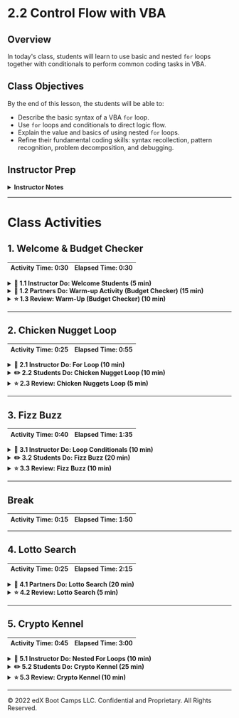 # 2.2 Control Flow with VBA

## Overview

In today's class, students will learn to use basic and nested `for` loops together with conditionals to perform common coding tasks in VBA.

## Class Objectives

By the end of this lesson, the students will be able to:

* Describe the basic syntax of a VBA `for` loop.
* Use `for` loops and conditionals to direct logic flow.
* Explain the value and basics of using nested `for` loops.
* Refine their fundamental coding skills: syntax recollection, pattern recognition, problem decomposition, and debugging.

## Instructor Prep

<details>
  <summary><strong>Instructor Notes</strong></summary>

* Today is a fun but challenging class. Students will complete a series of programming challenges in VBA. As with many classes to come, today is an exercise-heavy lesson. The class should feel lively, as students may struggle through challenges and experience many "light bulb" moments. Do your part to facilitate this atmosphere, and encourage active dialogue within groups.

* Since today's class contains many exercises, your time behind the podium should feel minimal. Instead, regularly circulate the class, and bring your teaching to the students in their seats. This approach will help you tailor your teaching to the needs of specific students.

* As with the previous class, it is important to stress that today's exercises exemplify fundamental programming concepts across languages. At times, you may hear students express frustration with VBA. If so, help reframe their thinking. Tell them that their frustration is normal, as this lesson will have them tackle increasingly complex problems that combine multiple fundamental concepts.

* Have your TAs refer to the [Time Tracker](TimeTracker.xlsx) to stay on track.

* If you have issues with any of today's activities, you may report them [here](http://tiny.cc/BootCampFeedback).

* Finally, as a reminder, these slideshows are **for instructor use only**; when distributing slides to students, please first export the slides to a PDF file. You may then distribute the PDF file to students.

</details>

- - -

# Class Activities

## 1. Welcome & Budget Checker

| Activity Time:       0:30 |  Elapsed Time:      0:30  |
|---------------------------|---------------------------|

<details>
  <summary><strong>📣 1.1 Instructor Do: Welcome Students (5 min)</strong></summary>

* Spend a few moments welcoming students. Let them know that in today's class, we'll be “ripping off the band-aid.” They'll spend the majority of class working on exercises designed to build their programming skills.

* If you'd like, feel free to use this [slideshow](https://docs.google.com/presentation/d/1HpP3Hb3HnYJ4nldADC1SU2hbLGlgtiWsJa6iSP1NY-Q/edit?usp=sharing) to kick off class with some warm-ups.

</details>

<details>
  <summary><strong>👥 1.2 Partners Do: Warm-up Activity (Budget Checker) (15 min)</strong></summary>

* Direct students to the warm-up activity. In this activity, students will work in pairs to create a script that calculates a total price, including fees, and then corrects the initial price if the total is over budget, as in the following image:

![Images/01-Stu_Warmup_1.png](Images/01-Stu_Warmup_1.png)

* Demonstrate to students how the solved code should work, then have your TAs send out the unsolved file and the instructions:

  * **Files:**

    * [BudgetChecker](Activities/01-Stu_Warmup/Unsolved/budget_checker.xlsm)
    * [README](Activities/01-Stu_Warmup/README.md)

  * **Instructions:**

    * Create a VBA script to complete the budget checker.

    * There are three parts to this problem.

      * Part 1: Calculate the total amount after adding in the fee, and enter the value in the “Total” cell.

      * Part 2: Create a message box to alert the user if the total amount is within or over budget.

      * Part 3 (the challenge): If the total is over budget, correct the price so it falls within the user’s budget. Be sure to round down! For example, if the user's budget is 100 and the fees are 15%, the max price should be 86.

    * **Hints:**

      * Break up the problem into smaller steps.

      * Look at old code! You got this!


</details>

<details>
  <summary><strong>⭐ 1.3 Review: Warm-Up (Budget Checker) (10 min)</strong></summary>

* **File:** [Activities/01-Stu_Warmup/Solved/budget_checker-solved.vbs](Activities/01-Stu_Warmup/Solved/budget_checker-solved.vbs)

* Once time is up, review the solution to the previous exercise. As you do so, encourage students to explain to you what is happening in the code.

* While discussing Part 1, be sure to point out the following:

  * First, we created a variable called `total` (as a `double`) to hold our full cost.

  * Next, we combined the `price` and `(1 + tax)` to calculate the full cost.

  * Finally, we entered the final cost into the `total` cell.

```vb
  ' Part 1
  ' ----------------------------------------------------

  ' 1. Retrieve the Price and Fees from the cells
  Dim total As Double

  ' 2. Use these values to calculate the total
  total = Range("F3").Value * (1 + Range("H3").Value)
  ' MsgBox(total)

  ' 3. Enter the total into the appropriate cell
  Range("L3").Value = total
```

* While discussing Part 2, be sure to point out the following:

  * First, we created a variable called `budget` to hold our budget amount.

  * We then compared the value of our budget against `total`.

  * If the budget was greater than the total, we displayed a message that we were under budget. If the budget was less than the total, the message stated that we were over budget.

```vb
  ' Part 2
  ' ----------------------------------------------------
  ' 4. Create a variable to store budget
  Dim budget As Double
  budget = Range("B3").Value
  ' msgbox(budget)

  ' 5. Compare using conditionals whether total is greater than or less than the budget
  If budget > total Then

      MsgBox ("Under budget")

  Else

      MsgBox ("Over budget")
  End If
```

* While discussing Part 3, be sure to point out the following:

  * First, we had to use algebra to determine our formula for the new price. In this case, the new price was equal to `budget` divided by `(1 + tax)`.

  * We then stored the new price in a variable and used it with the tax to calculate the new total.

  * We rounded the new price down to the nearest whole dollar using a `WorksheetFunction`. This method allows users to access many of the functions available in Excel. `RoundDown(newPrice, 0)` stipulates that we're rounding down the `newPrice` variable and that we're not including any digits past the decimal.

  ```vb
  'Use a worksheet function to round the new price down to the nearest whole dollar
  newPrice = Application.WorksheetFunction.RoundDown(newPrice, 0)
  ```

  * Finally, we changed the price and the total in the appropriate cells.

```vb
  ' Part 3
  ' ----------------------------------------------------
  Dim newPrice As Double
  newPrice = budget / (1 + Range("H3").Value)

  ' Change the price
  Range("F3").Value = newPrice

  ' Change the new total
  Range("L3").Value = newPrice * (1 + Range("H3").Value)
```

* Ask if there are any questions before providing students with the solution and proceeding to the next section.

</details>

- - -

## 2. Chicken Nugget Loop

| Activity Time:       0:25 |  Elapsed Time:      0:55  |
|---------------------------|---------------------------|

<details>
  <summary><strong>📣 2.1 Instructor Do: For Loop (10 min)</strong></summary>

* **Files**:

  * [Activities/02-Ins_ForLoops/basic_for_loop-solved.vbs](Activities/02-Ins_ForLoops/Solved/basic_for_loop-solved.vbs)
  * [Activities/02-Ins_ForLoops/basic_for_loop-solved.xlsm](Activities/02-Ins_ForLoops/Solved/basic_for_loop-solved.xlsm)

* Next, you'll be introducing `for` loops. Guide students through the code, and run the VBA script. This code simply inserts a series of numbers across rows and columns.

* While explaining the code, be sure to note the parts of a VBA `for` loop:

  * `For i = 1 to 20` specifies the range to loop through.

  * Subsequent uses of `i` change with the loop.

  * `Next i` iterates to the next value of `i`.

  * **Note**: While semantic variable declaration is more prevalent, `i` is deliberately chosen here because it has been commonly used in programming for decades; it is also the default mathematical notation. Students will encounter iterators such as `i` and `j` both later in the course and when they land a job in the field.

* During your discussion, spend a few moments having students guess how the spreadsheet will look once you run the code. In particular, challenge them to understand why `Cells(i, 1)` creates entries across rows and `Cells(1, i)` creates entries across columns.

```vb
    ' Create a variable to hold the counter
    Dim i As Integer

    ' Loop through from numbers 1 through 20
    For i = 1 To 20

        ' Iterate through the rows placing a value of 1 throughout
        Cells(i, 1).Value = 1

        ' Iterate through the columns placing a value of 5 throughout
        Cells(1, i).Value = 5

        ' Places increasing values based upon the variable "i" in B2 to B21
        Cells(i + 1, 2).Value = i + 1

    ' Call the next iteration
    Next i
```

* Once you feel confident in their understanding, provide them with your code.

</details>

<details>
  <summary><strong>✏️ 2.2 Students Do: Chicken Nugget Loop  (10 min)</strong></summary>

* **Files:**

  * [Activities/03-Stu_ChickenNuggets-ForLoop/README.md](Activities/03-Stu_ChickenNuggets-ForLoop/README.md)

* Proceed with the next student exercise. In this example, students will create a basic VBA script that prints "I will eat `i` Chicken Nuggets," where the value of `i` changes within the `for` loop.

* Demonstrate to students what happens after the code runs, then send them the instructions.

* **Instructions:**

  * Create a `for` loop that will produce the following example. Note that the lines represent new cells.

    | A1         | B1 | C1              |
    |----------|:-------------:|------:|
    | I will eat | 11 | Chicken Nuggets |
    | I will eat | 12 | Chicken Nuggets |
    | I will eat | 13 | Chicken Nuggets |
    | I will eat | 14 | Chicken Nuggets |
    | I will eat | 15 | Chicken Nuggets |
    | I will eat | 16 | Chicken Nuggets |
    | I will eat | 17 | Chicken Nuggets |
    | I will eat | 18 | Chicken Nuggets |
    | I will eat | 19 | Chicken Nuggets |
    | I will eat | 20 | Chicken Nuggets |

  * **Bonus**

    * If you finish early, talk to your neighbor about why you may want to use a `for` loop over the `Range` function.

</details>

<details>
  <summary><strong>⭐ 2.3 Review: Chicken Nuggets Loop (5 min)</strong></summary>

* **Files**:

  * [Activities/03-Stu_ChickenNuggets-ForLoop/Solved/chicken_nuggets-solved.vbs](Activities/03-Stu_ChickenNuggets-ForLoop/Solved/chicken_nuggets-solved.vbs)

  * [Activities/03-Stu_ChickenNuggets-ForLoop/Solved/chicken_nuggets-solved.xlsm](Activities/03-Stu_ChickenNuggets-ForLoop/Solved/chicken_nuggets-solved.xlsm)

* Once the time is up, review the exercise with students, and be sure to cover the following points:

  * We created a `for` loop that iterates from 1 through 10.

  * We set the values of `(i, 1)` and `(i, 3)` to be fixed values of "I will eat " and "Chicken Nuggets".

  * We set the value of `(i, 2)` to be `i +10`. This forces the loop to print 11 through 20.

  * Finally, we use `Next i` to signal that we are done with the loop and on to the next one.

```vb
    ' Loop through first 10 rows
    For i = 1 To 10

        ' Set values in column 1 to "I will eat"
        Cells(i, 1).Value = "I will eat "

        ' Set values in column 2 to the sum of the counter + 10
        Cells(i, 2).Value = i + 10

        ' Set values in column 3 to "Chicken Nuggets"
        Cells(i, 3).Value = "Chicken Nuggets"

    ' Call the next iteration
    Next i
```

* Ask if there are any questions before proceeding to the next example.

</details>

- - -

## 3. Fizz Buzz

| Activity Time:       0:40 |  Elapsed Time:      1:35  |
|---------------------------|---------------------------|

<details>
  <summary><strong>📣 3.1 Instructor Do: Loop Conditionals (10 min)</strong></summary>

* **Files**:

  * [Activities/04-Ins_LoopConditionals/Solved/conditional_loops-solved.vbs](Activities/04-Ins_LoopConditionals/Solved/conditional_loops-solved.vbs)
  * [Activities/04-Ins_LoopConditionals/Solved/conditional_loops-solved.xlsm](Activities/04-Ins_LoopConditionals/Solved/conditional_loops-solved.xlsm)
  * [Activities/04-Ins_LoopConditionals/Solved/modulus-solved.vbs](Activities/04-Ins_LoopConditionals/Solved/modulus-solved.vbs)
  * [Activities/04-Ins_LoopConditionals/Solved/modulus-solved.xlsm](Activities/04-Ins_LoopConditionals/Solved/modulus-solved.xlsm)

* Next, introduce one of this week’s most important concepts: **looped conditionals**. As a proficient developer, you’ll find this concept simple and intuitive, but do not underestimate how difficult it can be for students.

* Open [Activities/04-Ins_LoopConditionals/Solved/modulus-solved.vbs](Activities/04-Ins_LoopConditionals/Solved/modulus-solved.vbs), and explain that the modulus essentially performs long division on a number and returns the remainder. Note that in VBA, modulus is denoted by `Mod`. Run the code in [Activities/04-Ins_LoopConditionals/Solved/modulus-solved.xlsm](Activities/04-Ins_LoopConditionals/Solved/modulus-solved.xlsm).

* Then, open [Activities/04-Ins_LoopConditionals/Solved/conditional_loops-solved.vbs](Activities/04-Ins_LoopConditionals/Solved/conditional_loops-solved.vbs), and guide students through the code. Have them guess what it will do before running the code.

* Then, explain it line by line.

  * Start by pointing out the basic `for` loop structure.

  * Then, introduce the concept of the modulus to determine the remainder.

  * Point out that we are using `if-else` statements to route the flow of logic depending on whether `i` is even or odd.

  * Point out that we need to include the `End If` and also the `Next i` to close each respective block.

```vb
    ' Create a for loop from 1 to 10
    For i = 1 To 10

        ' Use the modulus function to determine if a number is divisible by 2 (even number)
        If Cells(i, 1).Value Mod 2 = 0 Then

            ' Enter "Even Row" the adjacent cell
            Cells(i, 2).Value = "Even Row"

        ' If the number is not divisible by 2 (odd number)
        Else

            ' Enter "Even Row" the adjacent cell
            Cells(i, 2).Value = "Odd Row"

        ' Close the If/Else Statement
        End If

    Next i
```

* Check if there are any questions before sending out the solution.

</details>

<details>
  <summary><strong>✏️ 3.2 Students Do: Fizz Buzz  (20 min)</strong></summary>

* **Files**:

  * [Activities/05-Stu_FizzBuzz/README.md](Activities/05-Stu_FizzBuzz/README.md)
  * [Activities/05-Stu_FizzBuzz/Unsolved/fizzbuzz.xlsm](Activities/05-Stu_FizzBuzz/Unsolved/fizzbuzz.xlsm)

* Let students know that Fizz Buzz is a very popular logic problem in coding and technical interviews across all programming languages. Run the code once as a brief demonstration.

* The following image captures the results of running the code:

![Images/05-Stu_FizzBuzz-1.png](Images/05-Stu_FizzBuzz-1.png)

* Explain the rules of the exercise at a high level:

  * If a number is divisible by just 3, then the code should print “Fizz”.

  * If a number is divisible by just 5, then the code should print “Buzz”.

  * If a number is divisible by both 3 and 5, then the code should print “Fizzbuzz”.

* Then, send students the instructions to the exercise:

* **Instructions:**

  * Create a VBA script that populates the second column with the word "Fizz", "Buzz", or "Fizzbuzz" based on the value in the first column.

  * If the value in Column 1 is a multiple of both 3 and 5, print "Fizzbuzz" in Column 2.

  * If the value in Column 1 is a multiple of just 3, print "Fizz" in Column 2.

  * If the value in Column 1 is a multiple of just 5, print "Buzz" in Column 2.

  ## Hint

  * Remember the mod!
</details>

<details>
  <summary><strong>⭐ 3.3 Review: Fizz Buzz (10 min)</strong></summary>

* **Files:**

  * [Activities/05-Stu_FizzBuzz/Solved/fizzbuzz-solved.vbs](Activities/05-Stu_FizzBuzz/Solved/FizzBuzz-solved.vbs)

  * [Activities/05-Stu_FizzBuzz/Solved/fizzbuzz-solved.xlsm](Activities/05-Stu_FizzBuzz/Solved/fizzbuzz-solved.xlsm)

* Then, guide students through the solution, and be sure to cover the following points:

  * We started the exercise by creating a basic `for` loop.

  * We then created a variable to track the value of the number in Column 1.

  * We then created a series of `if-then` statements. To begin, we checked for numbers that are divisible by both 3 and 5. It is important to start here because `if-then` statements move from least specific to most specific (i.e., if a number is divisible by both 3 and 5, it is also divisible by 3. We have to make sure our code handles the more specific scenario first). Let students know that this isn't an obvious solution, but rather something that becomes clear as you work through your code.

  * Each of our `if-then` statements triggers a change to `Cells(i, 2)` (Column 2).

```vb
  ' Loop through the values in Column 1
  For i = 2 To 100

      'Set cell value to variable
      num = Cells(i, 1).Value


      ' Check if the number is divisible by 3 and 5....
      If (num Mod 3 = 0 And num Mod 5 = 0) Then

          ' If so, print Fizzbuzz
          Cells(i, 2).Value = "Fizzbuzz"

      ' Check if the number is divisible by just 3...
      ElseIf (num Mod 3 = 0) Then

          ' If so, print "Fizz"
          Cells(i, 2).Value = "Fizz"

      ' Check if the number is divisible by just 5...
      ElseIf (num Mod 5 = 0) Then

          ' If so, print "Buzz"
          Cells(i, 2).Value = "Buzz"

      End If

  Next i
```

* Give students a moment to ask any questions before proceeding to break.

</details>

- - -

## Break

| Activity Time:       0:15 |  Elapsed Time:      1:50  |
|---------------------------|---------------------------|

- - -

## 4. Lotto Search

| Activity Time:       0:25 |  Elapsed Time:      2:15  |
|---------------------------|---------------------------|

<details>
  <summary><strong>👥 4.1 Partners Do: Lotto Search (20 min)</strong></summary>

* **Files**:

  * [Activities/06-Stu_Lotto-AdvancedForLoops/README.md](Activities/06-Stu_Lotto-AdvancedForLoops/README.md)
  * [Activities/06-Stu_Lotto-AdvancedForLoops/Unsolved/lotto_numbers.xlsm](Activities/06-Stu_Lotto-AdvancedForLoops/Unsolved/lotto_numbers.xlsm)

* Once students return, introduce the next exercise. Let them know that it's a challenging one, but also encourage them to have fun with it. In this exercise, students are provided with a series of winning lotto tickets. Their task is to create a VBA script that finds these lotto winners in the list of all ticket purchases. For the bonus, they need to find the first time a runner-up lotto ticket appears in the list..

* Demonstrate what the code does by running it in VBA. Point out that the winners in the winner table match what you'd find if you used `Ctrl+F` to search for the same numbers. The following image captures the winner table, including first and last names and winning numbers.

![Images/06-Stu_Lotto-1.png](Images/06-Stu_Lotto-1.png)

* Then, deliver the instructions:

## Instructions

* The winning tickets are:

  * First place: 3957481
  * Second place: 5865187
  * Third place: 2817729

* Create a script that will return those lucky winners and print them on the sheet.

  * For each winner, include the following pieces of information:

    * First name
    * Last name
    * The winning number

  * Present the winners in order: first place, then second place, then third place.

  * There should also be a message box that congratulates the first-place winner.

## Bonus

A last-minute consolation prize was added! Three wild ticket numbers were generated. Search for the following tickets to find the fourth-place (runner-up) winner. The first player to hold any one of these tickets is the runner-up.

  * 2275339
  * 5868182
  * 1841402

## Hint

* Remember to use variables to keep your code clean.

* For the bonus, you may need to use `Exit For`.

</details>

<details>
  <summary><strong>⭐ 4.2 Review: Lotto Search (5 min)</strong></summary>

* **Files**:

  * [Activities/06-Stu_Lotto-AdvancedForLoops/Solved/lotto_numbers-solved.xlsm](Activities/06-Stu_Lotto-AdvancedForLoops/Solved/lotto_numbers-solved.xlsm)
  * [Activities/06-Stu_Lotto-AdvancedForLoops/Solved/lotto_numbers-solved.vbs](Activities/06-Stu_Lotto-AdvancedForLoops/Solved/lotto_numbers-solved.vbs)

* Once time is up, guide students through the solution:

  * We began by creating a series of variables to hold our ticket numbers and winner information. Because the ticket numbers are so long, we needed to use `double` or `long`. Explain to students that these alternative formats allow for longer numbers, and we’re using these different variable types to save space.

```vb
    ' Create variables to hold winners. (Use "Long" because the numbers exceed the limit for integers)
    Dim first_place As Long
    Dim second_place As Long
    Dim third_place As Long
    Dim runner1 As Long
    Dim runner2 As Long
    Dim runner3 As Long

    ' Establish the winning ticket numbers
    first_place = 3957481
    second_place = 5865187
    third_place = 2817729

    ' Establish the runner-up numbers
    runner1 = 2275339
    runner2 = 5868182
    runner3 = 1841402
```

* Next, point out that we then created a `for` loop to scan through each row. All the while, our code is searching for instances when the value in Column 3 (`Cells(i, 3)`) matches the value of our first-, second-, or third-place winners. If there is a match, we copy the winner's first name, last name, and ticket information, and we place them into the winner table (`Cells(2,6)` - `Cells(4,8)`).

```vb
    ' Loop through each of the lotto tickets
    For i = 1 To 1001

        ' Check if the lotto number matches the first place winner...
        If Cells(i, 3).Value = first_place Then

            ' If so, create a message box specifying the first place win
            MsgBox " Congratulations " + Cells(i, 1).Value

            ' Retrieve the values associated with the winner and enter them into the winner's box.
            Cells(2, 6).Value = Cells(i, 1).Value
            Cells(2, 7).Value = Cells(i, 2).Value
            Cells(2, 8).Value = first_place

        ' Check if the lotto number matches the second place winner...
        ElseIf Cells(i, 3).Value = second_place Then

            ' Retrieve the values associated with the winner and enter them into the winner's box.
            Cells(3, 6).Value = Cells(i, 1).Value
            Cells(3, 7).Value = Cells(i, 2).Value
            Cells(3, 8).Value = second_place
```

* Finally, for the bonus, we needed to create a second, _separate_ `for` loop because our current `for` loop will replace our runner-up winner with the last instance instead of the first instance. To avoid replacing our runner-up, we needed to create a `for` loop with an `Exit for`, which would exit the loop the moment the first runner up is found.

```vb
    ' Loop through the lotto tickets a second time to find the first instance of a "runner-up" winner

    For i = 1 to 1001

        ' BONUS: Check for runner ups with an OR operator
        If Cells(i, 3).Value = runner1 Or Cells(i, 3).Value = runner2 Or Cells(i, 3).Value = runner3 Then

            ' Retrieve the values associated with the winner and enter them into the winner's box.
            runner_up = Cells(i, 3).Value
            Cells(5, 6).Value = Cells(i, 1).Value
            Cells(5, 7).Value = Cells(i, 2).Value
            Cells(5, 8).Value = runner_up

            ' If first match is found, exit the for loop
            Exit for

        End If

    Next i
```

* Send students the final version of the code. Stress that this exercise introduced some tricky concepts, and encourage them to repeat it at home on their own.

* Data Source: Data for this dataset was generated by edX Boot Camps LLC, and is intended for educational purposes only.

</details>

- - -

## 5. Crypto Kennel

| Activity Time:       0:45 |  Elapsed Time:      3:00  |
|---------------------------|---------------------------|

<details>
  <summary><strong>📣 5.1 Instructor Do: Nested For Loops (10 min)</strong></summary>

* **Files**:

  * [Activities/07-Ins_NestedForLoops/Solved/nested_for_loop-solved.vbs](Activities/07-Ins_NestedForLoops/Solved/nested_for_loop-solved.vbs)

  * [Activities/07-Ins_NestedForLoops/Solved/nested_for_loop-solved.xlsm](Activities/07-Ins_NestedForLoops/Solved/nested_for_loop-solved.xlsm)

* Proceed now to the final instructor demo: Nested for-loops. Like looped conditionals, this is an extremely important concept and one that leaves students easily confused. Encourage them to focus on this section.

* Walk students through the spreadsheet and code. Point out that in this example, we are looking to loop through both the rows and columns. Try to highlight cells as you try to simulate the actions of each loop. Begin at the top left, move across the columns, before proceeding to the next row.

* Encourage students to re-do this process themselves to one another before moving on to the next exercise.

* ![Images/07-Ins_NestedForLoops-1.png](Images/07-Ins_NestedForLoops-1.png)

</details>

<details>
  <summary><strong>✏️ 5.2 Students Do: Crypto Kennel (25 min)</strong></summary>

* **Files**:

  * [Activities/08-Stu_CryptoKennel-NestedForLoops/README.md](Activities/08-Stu_CryptoKennel-NestedForLoops/README.md)
  * [Activities/08-Stu_CryptoKennel-NestedForLoops/Unsolved/crypto_kennel.xlsm](Activities/08-Stu_CryptoKennel-NestedForLoops/Unsolved/crypto_kennel.xlsm)

* Finally, introduce the last exercise of the day: Crypto Kennel. This is a fun exercise, but another challenging one. In essence the problem of this exercise is as follows:

  * You have been given a spreadsheet that's full of animal inspired cryptocurrency.

  * In Part 1, you are responsible for counting the number of times `Cat Token` appears.

  * In Part 2, you are responsible for replacing all instances of the word `Cat Token` with the word `Dogecoin`.

  * In Part 3, you are given a set number of `Shiba Inu` and `Dogecoin`. Each time you replace a `Cat Token` with a `Shiba Inu` or `Dogecoin`, you are deducting from your supply. You must replace as many instances of `Cat Token` as you can and indicate whether all the `Cat Token` appearances have been replaced.

* Run the code [Activities/08-Stu_CryptoKennel-NestedForLoops/Solved/crypto_kennel-solved.xlsm](Activities/08-Stu_CryptoKennel-NestedForLoops/Solved/crypto_kennel-solved.xlsm) to show students what the code does. (Note: Do not save over your file as the macro will overwrite the contents.)

![Images/08-Stu_CryptoKennel-1.png](Images/08-Stu_CryptoKennel-1.png)

* Then send the instructions and initial file:

  * **Instructions:**

    * Create a VBA script to handle the over-abundance of the `Cat Token` currency in your spreadhseet's "crypto kennel".

    * There are three parts to this problem:

      * **Part 1:** Count the number of times `Cat Token` appears and display the number to your user in the form of a message box.

      * **Part 2:** Modify the script such that it changes the word `Cat Token` to `Dogecoin`.

      * **Part 3:** Modify the script a third time, this time keeping in mind that you have a limited number of `Shiba Inu` and `Dogecoin`. Use the full set of `Shiba Inu` and `Dogecoin` you have available to replace all instances of `Cat Token`. If you run out of `Shiba Inu` or `Dogecoin` provide the user with the message: "Oh no! We still have some Cat Token..."

  * **Hints**

    * You may want to create a backup of your spreadsheet as your macro will write over the contents.

</details>

<details>
  <summary><strong>⭐ 5.3 Review: Crypto Kennel (10 min)</strong></summary>

* **Files**:

  * [Activities/08-Stu_CryptoKennel-NestedForLoops/Solved/crypto_kennel-solved.xlsm](Activities/08-Stu_CryptoKennel-NestedForLoops/Solved/crypto_kennel-solved.xlsm)
  * [Activities/08-Stu_CryptoKennel-NestedForLoops/Solved/crypto_kennel_pt_1-solved.vbs](Activities/08-Stu_CryptoKennel-NestedForLoops/Solved/crypto_kennel_pt_1-solved.vbs)
  * [Activities/08-Stu_CryptoKennel-NestedForLoops/Solved/crypto_kennel_pt_2-solved.vbs](Activities/08-Stu_CryptoKennel-NestedForLoops/Solved/crypto_kennel_pt_2-solved.vbs)
  * [Activities/08-Stu_CryptoKennel-NestedForLoops/Solved/crypto_kennel_pt_3-solved.vbs](Activities/08-Stu_CryptoKennel-NestedForLoops/Solved/crypto_kennel_pt_3-solved.vbs)

* Once the timer completes, review the solution with the group.

* In discussing Part 1, point out that we utilized a simple nested for loop to search for the term "Cat Token" in each of the cells. In Part 2, we subsequently change the value of these cells to be "Dogecoin".

  ![Images/08-Stu_CryptoKennel-2.png](Images/08-Stu_CryptoKennel-2.png)

* In Part 3, we had the added challenge of continually tracking our `Shiba Inu` and `Dogecoin` count. The easiest way to approach this problem was to draw from our `Shiba Inu` stash first and then once depleted to draw from our `Dogecoin` stash. In essence, this code works by storing our initial `Shiba Inu` and `Dogecoin` count, then continually subtracting one from these variables each time we utilized either. Once the `Shiba Inu` and `Dogecoin` count is equal to 0, we can no longer draw from that stash.

  ![Images/08-Stu_CryptoKennel-3.png](Images/08-Stu_CryptoKennel-3.png)

* For the last requirement of Part 3, we deftly avoided the for loop completely. Instead, we concluded if there were any instances of `Cat Token` unaccounted for by comparing the sum of `Shiba Inu` and `Dogecoin` to the initial number of `Cat Token`. If there were more appearances of `Cat Token` than `Shiba Inu` and `Dogecoin` to start, then we know there are still instances of `Cat Token` after our replacement efforts. Take a moment to explain to students that creative thinking like this is often the real skill in programming.

  ![Images/08-Stu_CryptoKennel-4.png](Images/08-Stu_CryptoKennel-4.png)

</details>

- - -

© 2022 edX Boot Camps LLC. Confidential and Proprietary. All Rights Reserved.

